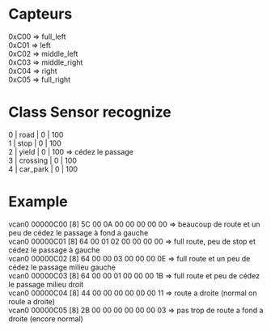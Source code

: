 
# Capteurs
0xC00 => full_left </br>
0xC01 => left</br>
0xC02 => middle_left</br>
0xC03 => middle_right</br>
0xC04 => right</br>
0xC05 => full_right</br>
# Class Sensor recognize
0 | road | 0 | 100</br>
1 | stop | 0 | 100</br>
2 | yield | 0 | 100 => cédez le passage</br>
3 | crossing | 0 | 100</br>
4 | car_park | 0 | 100</br>

# Example
  vcan0  00000C00   [8]  5C 00 0A 00 00 00 00 00 => beaucoup de route et un peu de cédez le passage à fond a gauche</br>
  vcan0  00000C01   [8]  64 00 01 02 00 00 00 00 => full route, peu de stop et cédez le passage à gauche </br>
  vcan0  00000C02   [8]  64 00 00 03 00 00 00 0E => full route et un peu de cédez le passage milieu gauche </br>
  vcan0  00000C03   [8]  64 00 00 01 00 00 00 1B => full route et peu de cédez le passage milieu droit </br>
  vcan0  00000C04   [8]  44 00 00 00 00 00 00 11 => route a droite (normal on roule a droite)</br>
  vcan0  00000C05   [8]  2B 00 00 00 00 00 00 03 => pas trop de route a fond a droite (encore normal) </br>

